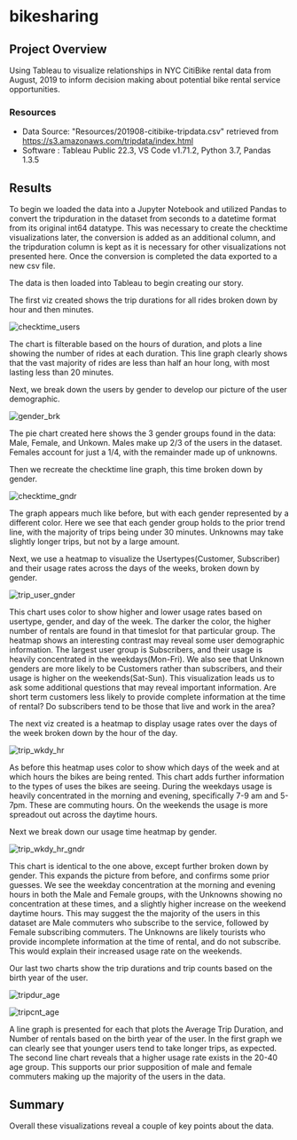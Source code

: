 # bikesharing

## Project Overview
Using Tableau to visualize relationships in NYC CitiBike rental data from August, 2019 to inform decision making about potential bike rental service opportunities. 

### Resources
- Data Source: "Resources/201908-citibike-tripdata.csv" retrieved from https://s3.amazonaws.com/tripdata/index.html
- Software : Tableau Public 22.3, VS Code v1.71.2, Python 3.7, Pandas 1.3.5

## Results
To begin we loaded the data into a Jupyter Notebook and utilized Pandas to convert the tripduration in the dataset from seconds to a datetime format from its original int64 datatype. This was necessary to create the checktime visualizations later, the conversion is added as an additional column, and the tripduration column is kept as it is necessary for other visualizations not presented here. Once the conversion is completed the data exported to a new csv file.


The data is then loaded into Tableau to begin creating our story.

The first viz created shows the trip durations for all rides broken down by hour and then minutes.

![checktime_users](https://github.com/Jforbus/bikesharing/blob/main/Resources/checktime_users.png)

The chart is filterable based on the hours of duration, and plots a line showing the number of rides at each duration.
This line graph clearly shows that the vast majority of rides are less than half an hour long, with most lasting less than 20 minutes.


Next, we break down the users by gender to develop our picture of the user demographic.

![gender_brk](https://github.com/Jforbus/bikesharing/blob/main/Resources/gender_brk.png)

The pie chart created here shows the 3 gender groups found in the data: Male, Female, and Unkown. Males make up 2/3 of the users in the dataset. Females account for just a 1/4, with the remainder made up of unknowns.


Then we recreate the checktime line graph, this time broken down by gender.

![checktime_gndr](https://github.com/Jforbus/bikesharing/blob/main/Resources/checktime_gndr.png)

The graph appears much like before, but with each gender represented by a different color. Here we see that each gender group holds to the prior trend line, with the majority of trips being under 30 minutes. Unknowns may take slightly longer trips, but not by a large amount.


Next, we use a heatmap to visualize the Usertypes(Customer, Subscriber) and their usage rates across the days of the weeks, broken down by gender.

![trip_user_gnder](https://github.com/Jforbus/bikesharing/blob/main/Resources/trip_user_gnder.png)

This chart uses color to show higher and lower usage rates based on usertype, gender, and day of the week. The darker the color, the higher number of rentals are found in that timeslot for that particular group. The heatmap shows an interesting contrast may reveal some user demographic information. The largest user group is Subscribers, and their usage is heavily concentrated in the weekdays(Mon-Fri). We also see that Unknown genders are more likely to be Customers rather than subscribers, and their usage is higher on the weekends(Sat-Sun). This visualization leads us to ask some additional questions that may reveal important information. Are short term customers less likely to provide complete information at the time of rental? Do subscribers tend to be those that live and work in the area?


The next viz created is a heatmap to display usage rates over the days of the week broken down by the hour of the day.

![trip_wkdy_hr](https://github.com/Jforbus/bikesharing/blob/main/Resources/trip_wkdy_hr.png)

As before this heatmap uses color to show which days of the week and at which hours the bikes are being rented. This chart adds further information to the types of uses the bikes are seeing. During the weekdays usage is heavily concentrated in the morning and evening, specifically 7-9 am and 5-7pm. These are commuting hours. On the weekends the usage is more spreadout out across the daytime hours.

Next we break down our usage time heatmap by gender.

![trip_wkdy_hr_gndr](https://github.com/Jforbus/bikesharing/blob/main/Resources/trip_wkdy_hr_gndr.png)

This chart is identical to the one above, except further broken down by gender. This expands the picture from before, and confirms some prior guesses. We see the weekday concentration at the morning and evening hours in both the Male and Female groups, with the Unknowns showing no concentration at these times, and a slightly higher increase on the weekend daytime hours. This may suggest the the majority of the users in this dataset are Male commuters who subscribe to the service, followed by Female subscribing commuters. The Unknowns are likely tourists who provide incomplete information at the time of rental, and do not subscribe. This would explain their increased usage rate on the weekends.

Our last two charts show the trip durations and trip counts based on the birth year of the user.

![tripdur_age](https://github.com/Jforbus/bikesharing/blob/main/Resources/tripdur_age.png)

![tripcnt_age](https://github.com/Jforbus/bikesharing/blob/main/Resources/tripcnt_age.png)

A line graph is presented for each that plots the Average Trip Duration, and Number of rentals based on the birth year of the user. In the first graph we can clearly see that younger users tend to take longer trips, as expected. The second line chart reveals that a higher usage rate exists in the 20-40 age group. This supports our prior supposition of male and female commuters making up the majority of the users in the data.

## Summary
Overall these visualizations reveal a couple of key points about the data. 